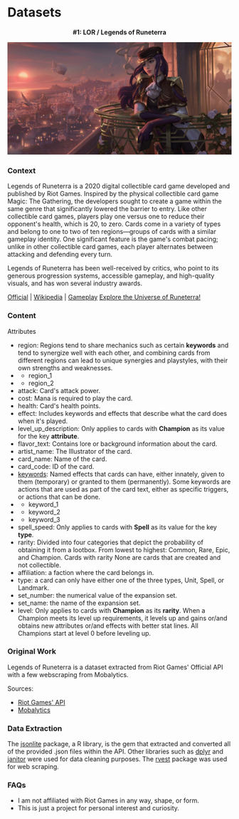 # Datasets

<p align ='center'> <b> #1: LOR / Legends of Runeterra </b>
 </p>

![caitlyn.png](/images/lor_banner.jpg)
### Context

Legends of Runeterra is a 2020 digital collectible card game developed and published by Riot Games. Inspired by the physical collectible card game Magic: The Gathering, the developers sought to create a game within the same genre that significantly lowered the barrier to entry. 
Like other collectible card games, players play one versus one to reduce their opponent's health, which is 20, to zero. Cards come in a variety of types and belong to one to two of ten regions—groups of cards with a similar gameplay identity. One significant feature is the game's combat pacing; unlike in other collectible card games, each player alternates between attacking and defending every turn. 

Legends of Runeterra has been well-received by critics, who point to its generous progression systems, accessible gameplay, and high-quality visuals, and has won several industry awards.

[Official](https://playruneterra.com/en-us/) | [Wikipedia](https://en.wikipedia.org/wiki/Legends_of_Runeterra) | [Gameplay](https://www.youtube.com/watch?v=LIcrGl2L7M8) 
[Explore the Universe of Runeterra!](https://universe.leagueoflegends.com/en_US/)



### Content
Attributes
- region: Regions tend to share mechanics such as certain **keywords** and tend to synergize well with each other, and combining cards from different regions can lead to unique synergies and playstyles, with their own strengths and weaknesses.
- - region_1
- - region_2
- attack: Card's attack power.
- cost: Mana is required to play the card.
- health: Card's health points.
- effect: Includes keywords and effects that describe what the card does when it's played.
- level_up_description: Only applies to cards with **Champion** as its value for the key **attribute**.
- flavor_text: Contains lore or background information about the card.
- artist_name: The Illustrator of the card.
- card_name: Name of the card.
- card_code: ID of the card.
- [keywords](https://www.lorscout.com/keywords): Named effects that cards can have, either innately, given to them (temporary) or granted to them (permanently). Some keywords are actions that are used as part of the card text, either as specific triggers, or actions that can be done.
- - keyword_1
- - keyword_2
- - keyword_3
- spell_speed: Only applies to cards with **Spell** as its value for the key **type**.
- rarity: Divided into four categories that depict the probability of obtaining it from a lootbox. From lowest to highest: Common, Rare, Epic, and Champion. Cards with rarity None are cards that are created and not collectible.
- affiliation: a faction where the card belongs in.
- type: a card can only have either one of the three types, Unit, Spell, or Landmark.
- set_number: the numerical value of the expansion set.
- set_name: the name of the expansion set.
- level: Only applies to cards with **Champion** as its **rarity**. When a Champion meets its level up requirements, it levels up and gains or/and obtains new attributes or/and effects with better stat lines. All Champions start at level 0 before leveling up.




### Original Work

Legends of Runeterra is a dataset extracted from Riot Games' Official API with a few webscraping from Mobalytics.

Sources:
- [Riot Games' API](https://developer.riotgames.com/docs/lor)
- [Mobalytics](https://lor.mobalytics.gg/cards)


### Data Extraction 
The [jsonlite](https://cran.r-project.org/web/packages/jsonlite/index.html) package, a R library, is the gem that extracted and converted all of the provided .json files within the API. Other libraries such as [dplyr](https://cran.r-project.org/web/packages/dplyr/vignettes/dplyr.html) and [janitor](https://cran.r-project.org/web/packages/janitor/index.html) were used for data cleaning purposes.  The [rvest](https://cran.r-project.org/web/packages/rvest/rvest.pdf) package was used for web scraping.


### FAQs
- I am not affiliated with Riot Games in any way, shape, or form. 
- This is just a project for personal interest and curiosity.

 
